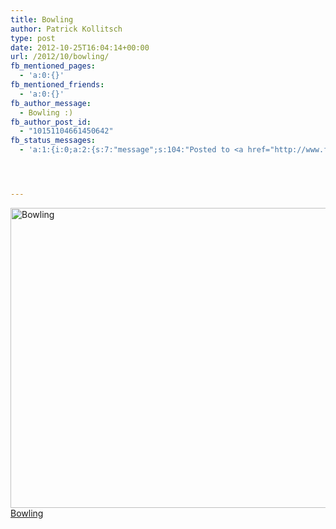 ```yaml
---
title: Bowling
author: Patrick Kollitsch
type: post
date: 2012-10-25T16:04:14+00:00
url: /2012/10/bowling/
fb_mentioned_pages:
  - 'a:0:{}'
fb_mentioned_friends:
  - 'a:0:{}'
fb_author_message:
  - Bowling :)
fb_author_post_id:
  - "10151104661450642"
fb_status_messages:
  - 'a:1:{i:0;a:2:{s:7:"message";s:104:"Posted to <a href="http://www.facebook.com/10151104661450642" target="_blank">your Facebook Timeline</a>";s:5:"error";s:0:"";}}'




---
```

<div class="media photo image flickr">
  <a title="Bowling by Patrick Kollitsch, on Flickr" href="http://www.flickr.com/photos/schreibblogade/8122348752/"><img src="//farm9.staticflickr.com/8476/8122348752_ccae98caae_z.jpg" alt="Bowling" width="640" height="480" /><span>Bowling</span></a>
</div>